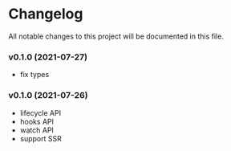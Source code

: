 # Changelog

All notable changes to this project will be documented in this file.

### v0.1.0 (2021-07-27)

- fix types

### v0.1.0 (2021-07-26)

- lifecycle API
- hooks API
- watch API
- support SSR
